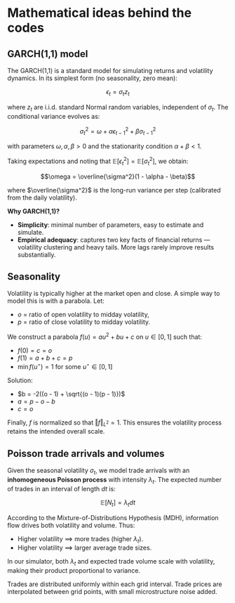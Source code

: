 # Mathematical ideas behind the codes

## GARCH(1,1) model

The GARCH(1,1) is a standard model for simulating returns and volatility dynamics. In its simplest form (no seasonality, zero mean):

$$\epsilon_t = \sigma_t z_t$$

where $z_t$ are i.i.d. standard Normal random variables, independent of $\sigma_t$. The conditional variance evolves as:

$$\sigma_t^2 = \omega + \alpha \epsilon_{t-1}^2 + \beta \sigma_{t-1}^2$$

with parameters $\omega, \alpha, \beta > 0$ and the stationarity condition $\alpha + \beta < 1$.

Taking expectations and noting that $\mathbb{E}[\epsilon_t^2] = \mathbb{E}[\sigma_t^2]$, we obtain:

$$\omega = \overline{\sigma^2}(1 - \alpha - \beta)$$

where $\overline{\sigma^2}$ is the long-run variance per step (calibrated from the daily volatility).

**Why GARCH(1,1)?**
- **Simplicity**: minimal number of parameters, easy to estimate and simulate.
- **Empirical adequacy**: captures two key facts of financial returns — volatility clustering and heavy tails. More lags rarely improve results substantially.


## Seasonality

Volatility is typically higher at the market open and close. A simple way to model this is with a parabola. Let:
- $o$ = ratio of open volatility to midday volatility,
- $p$ = ratio of close volatility to midday volatility.

We construct a parabola $f(u) = a u^2 + b u + c$ on $u \in [0,1]$ such that:
- $f(0) = c = o$
- $f(1) = a + b + c = p$
- $\min f(u^\star) = 1$ for some $u^\star \in [0,1]$

Solution:
- $b = -2((o - 1) + \sqrt{(o - 1)(p - 1)})$
- $a = p - o - b$
- $c = o$

Finally, $f$ is normalized so that $\Vert f \Vert_{L^2} = 1$. This ensures the volatility process retains the intended overall scale.


## Poisson trade arrivals and volumes

Given the seasonal volatility $\sigma_t$, we model trade arrivals with an **inhomogeneous Poisson process** with intensity $\lambda_t$. The expected number of trades in an interval of length $dt$ is:

$$\mathbb{E}[N_t] = \lambda_t dt$$

According to the Mixture-of-Distributions Hypothesis (MDH), information flow drives both volatility and volume. Thus:
- Higher volatility $\implies$ more trades (higher $\lambda_t$).
- Higher volatility $\implies$ larger average trade sizes.

In our simulator, both $\lambda_t$ and expected trade volume scale with volatility, making their product proportional to variance.

Trades are distributed uniformly within each grid interval. Trade prices are interpolated between grid points, with small microstructure noise added.

